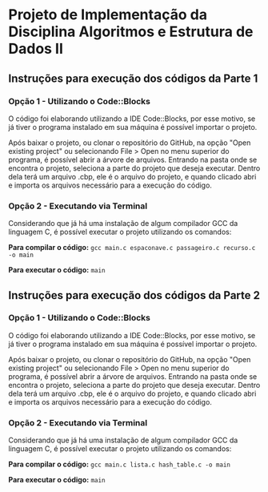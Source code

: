 # Projeto de Implementação da Disciplina Algoritmos e Estrutura de Dados II

## Instruções para execução dos códigos da Parte 1

### Opção 1 - Utilizando o Code::Blocks

O código foi elaborando utilizando a IDE Code::Blocks, por esse motivo, se já tiver o programa instalado em sua máquina é possível importar o projeto.

Após baixar o projeto, ou clonar o repositório do GitHub, na opção "Open existing project" ou selecionando File > Open no menu superior do programa, é possível abrir a árvore de arquivos. Entrando na pasta onde se encontra o projeto, seleciona a parte do projeto que deseja executar. Dentro dela terá um arquivo .cbp, ele é o arquivo do projeto, e quando clicado abri e importa os arquivos necessário para a execução do código. 

### Opção 2 - Executando via Terminal

Considerando que já há uma instalação de algum compilador GCC da linguagem C, é possível executar o projeto utilizando os comandos: 

**Para compilar o código:**
```gcc main.c espaconave.c passageiro.c recurso.c -o main```

**Para executar o código:**
```main```

## Instruções para execução dos códigos da Parte 2

### Opção 1 - Utilizando o Code::Blocks

O código foi elaborando utilizando a IDE Code::Blocks, por esse motivo, se já tiver o programa instalado em sua máquina é possível importar o projeto.

Após baixar o projeto, ou clonar o repositório do GitHub, na opção "Open existing project" ou selecionando File > Open no menu superior do programa, é possível abrir a árvore de arquivos. Entrando na pasta onde se encontra o projeto, seleciona a parte do projeto que deseja executar. Dentro dela terá um arquivo .cbp, ele é o arquivo do projeto, e quando clicado abri e importa os arquivos necessário para a execução do código. 

### Opção 2 - Executando via Terminal

Considerando que já há uma instalação de algum compilador GCC da linguagem C, é possível executar o projeto utilizando os comandos: 

**Para compilar o código:**
```gcc main.c lista.c hash_table.c -o main```

**Para executar o código:**
```main```
